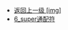 - [返回上一级 [img]](page/后端/JavaNote/2_Java(书栈)/7_泛型/img/)
- [6_super通配符](page/后端/JavaNote/2_Java(书栈)/7_泛型/img/6_super通配符/)
